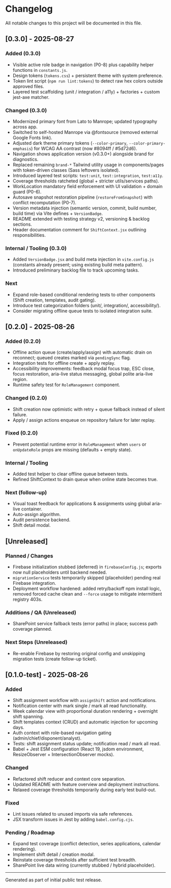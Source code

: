 # Changelog

All notable changes to this project will be documented in this file.

## [0.3.0] - 2025-08-27

### Added (0.3.0)

- Visible active role badge in navigation (P0-8) plus capability helper functions in `constants.js`.
- Design tokens (`tokens.css`) + persistent theme with system preference.
- Token lint script (`npm run lint:tokens`) to detect raw hex colors outside approved files.
- Layered test scaffolding (unit / integration / a11y) + factories + custom jest-axe matcher.

### Changed (0.3.0)

- Modernized primary font from Lato to Manrope; updated typography across app.
- Switched to self-hosted Manrope via @fontsource (removed external Google Fonts link).
- Adjusted dark theme primary tokens (`--color-primary`, `--color-primary-emphasis`) for WCAG AA contrast (now #8094ff / #5d72d6).
- Navigation shows application version (v0.3.0+) alongside brand for diagnostics.
- Replaced remaining `brand-*` Tailwind utility usage in components/pages with token-driven classes (Sass leftovers isolated).
- Introduced layered test scripts: `test:unit`, `test:integration`, `test:a11y`.
- Coverage thresholds ratcheted (global + stricter utils/services paths).
- WorkLocation mandatory field enforcement with UI validation + domain guard (P0-6).
- Autosave snapshot restoration pipeline (`restoreFromSnapshot`) with conflict recomputation (P0-7).
- Version metadata injection (semantic version, commit, build number, build time) via Vite defines + `VersionBadge`.
- README extended with testing strategy v2, versioning & backlog sections.
- Header documentation comment for `ShiftContext.jsx` outlining responsibilities.

### Internal / Tooling (0.3.0)

- Added `VersionBadge.jsx` and build meta injection in `vite.config.js` (constants already present; using existing build meta pattern).
- Introduced preliminary backlog file to track upcoming tasks.

### Next

- Expand role-based conditional rendering tests to other components (Shift creation, templates, audit gating).
- Introduce test categorization folders (unit/, integration/, accessibility/).
- Consider migrating offline queue tests to isolated integration suite.


## [0.2.0] - 2025-08-26

### Added (0.2.0)

- Offline action queue (create/apply/assign) with automatic drain on reconnect; queued creates marked via `pendingSync` flag.
- Integration tests for offline create + apply replay.
- Accessibility improvements: feedback modal focus trap, ESC close, focus restoration, aria-live status messaging, global polite aria-live region.
- Runtime safety test for `RoleManagement` component.

### Changed (0.2.0)

- Shift creation now optimistic with retry + queue fallback instead of silent failure.
- Apply / assign actions enqueue on repository failure for later replay.

### Fixed (0.2.0)

- Prevent potential runtime error in `RoleManagement` when `users` or `onUpdateRole` props are missing (defaults + empty state).

### Internal / Tooling

- Added test helper to clear offline queue between tests.
- Refined ShiftContext to drain queue when online state becomes true.

### Next (follow-up)

- Visual toast feedback for applications & assignments using global aria-live container.
- Auto-assign algorithm.
- Audit persistence backend.
- Shift detail modal.

## [Unreleased]

### Planned / Changes

- Firebase initialization stubbed (deferred) in `firebaseConfig.js`; exports now null placeholders until backend needed.
- `migrationService` tests temporarily skipped (placeholder) pending real Firebase integration.
- Deployment workflow hardened: added retry/backoff npm install logic, removed forced cache clean and `--force` usage to mitigate intermittent registry 403s.

### Additions / QA (Unreleased)

- SharePoint service fallback tests (error paths) in place; success path coverage planned.

### Next Steps (Unreleased)

- Re-enable Firebase by restoring original config and unskipping migration tests (create follow-up ticket).

## [0.1.0-test] - 2025-08-26

### Added

- Shift assignment workflow with `assignShift` action and notifications.
- Notification center with mark single / mark all read functionality.
- Week calendar view with proportional duration rendering + overnight shift spanning.
- Shift templates context (CRUD) and automatic injection for upcoming days.
- Auth context with role-based navigation gating (admin/chief/disponent/analyst).
- Tests: shift assignment status update; notification read / mark all read.
- Babel + Jest ESM configuration (React 19, jsdom environment, ResizeObserver + IntersectionObserver mocks).

### Changed

- Refactored shift reducer and context core separation.
- Updated README with feature overview and deployment instructions.
- Relaxed coverage thresholds temporarily during early test build-out.

### Fixed

- Lint issues related to unused imports via safe references.
- JSX transform issues in Jest by adding `babel.config.cjs`.

### Pending / Roadmap

- Expand test coverage (conflict detection, series applications, calendar rendering).
- Implement shift detail / creation modal.
- Reinstate coverage thresholds after sufficient test breadth.
- SharePoint live data wiring (currently stubbed / hybrid placeholder).

---

Generated as part of initial public test release.
